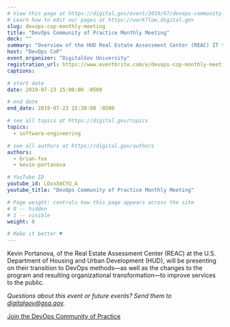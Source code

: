 ```yaml
---
# View this page at https://digital.gov/event/2019/07/devops-community-practice-monthly-meeting
# Learn how to edit our pages at https://workflow.digital.gov
slug: devops-cop-monthly-meeting
title: "DevOps Community of Practice Monthly Meeting"
deck: ""
summary: "Overview of the HUD Real Estate Assessment Center (REAC) IT team, program, structure, and their shift to DevOps."
host: "DevOps CoP"
event_organizer: "DigitalGov University"
registration_url: https://www.eventbrite.com/e/devops-cop-monthly-meeting-registration-64672677720
captions: 

# start date
date: 2019-07-23 15:00:00 -0500

# end date
end_date: 2019-07-23 15:30:00 -0500

# see all topics at https://digital.gov/topics
topics: 
  - software-engineering

# see all authors at https://digital.gov/authors
authors: 
  - brian-fox
  - kevin-portanova

# YouTube ID
youtube_id: LOxxXmCYU_A
youtube_title: "DevOps Community of Practice Monthly Meeting"

# Page weight: controls how this page appears across the site
# 0 -- hidden
# 1 -- visible
weight: 0

# Make it better ♥
---
```


Kevin Portanova, of the Real Estate Assessment Center (REAC) at the U.S. Department of Housing and Urban Development (HUD), will be presenting on their transition to DevOps methods&mdash;as well as the changes to the program and resulting organizational transformation&mdash;to improve services to the public. 

_Questions about this event or future events? Send them to [digitalgov@gsa.gov](mailto:digitalgov@gsa.gov)._ 

[Join the DevOps Community of Practice](https://digital.gov/communities/devops/) 
